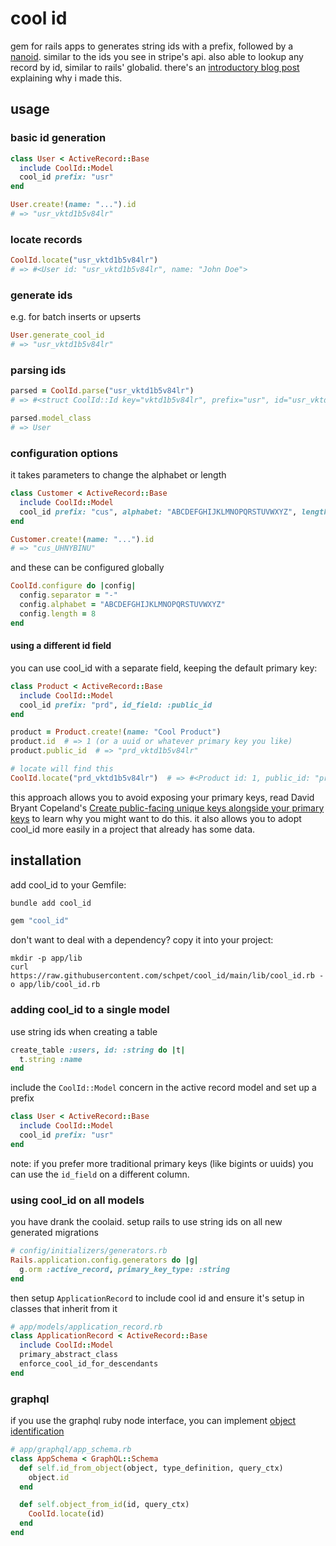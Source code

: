 # cool id

gem for rails apps to generates string ids with a prefix, followed by a [nanoid](https://zelark.github.io/nano-id-cc/). similar to the ids you see in stripe's api. also able to lookup any record by id, similar to rails' globalid. there's an [introductory blog post](https://schpet.com/note/cool-id) explaining why i made this.

## usage

### basic id generation

```ruby
class User < ActiveRecord::Base
  include CoolId::Model
  cool_id prefix: "usr"
end

User.create!(name: "...").id
# => "usr_vktd1b5v84lr"
```

### locate records

```ruby
CoolId.locate("usr_vktd1b5v84lr")
# => #<User id: "usr_vktd1b5v84lr", name: "John Doe">
```

### generate ids

e.g. for batch inserts or upserts

```ruby
User.generate_cool_id
# => "usr_vktd1b5v84lr"
```

### parsing ids

```ruby
parsed = CoolId.parse("usr_vktd1b5v84lr")
# => #<struct CoolId::Id key="vktd1b5v84lr", prefix="usr", id="usr_vktd1b5v84lr", model_class=User>

parsed.model_class
# => User
```

### configuration options

it takes parameters to change the alphabet or length

```ruby
class Customer < ActiveRecord::Base
  include CoolId::Model
  cool_id prefix: "cus", alphabet: "ABCDEFGHIJKLMNOPQRSTUVWXYZ", length: 8
end

Customer.create!(name: "...").id
# => "cus_UHNYBINU"
```

and these can be configured globally

```ruby
CoolId.configure do |config|
  config.separator = "-"
  config.alphabet = "ABCDEFGHIJKLMNOPQRSTUVWXYZ"
  config.length = 8
end
```

#### using a different id field

you can use cool_id with a separate field, keeping the default primary key:

```ruby
class Product < ActiveRecord::Base
  include CoolId::Model
  cool_id prefix: "prd", id_field: :public_id
end

product = Product.create!(name: "Cool Product")
product.id  # => 1 (or a uuid or whatever primary key you like)
product.public_id  # => "prd_vktd1b5v84lr"

# locate will find this
CoolId.locate("prd_vktd1b5v84lr")  # => #<Product id: 1, public_id: "prd_vktd1b5v84lr", ...>
```

this approach allows you to avoid exposing your primary keys, read David Bryant Copeland's [Create public-facing unique keys alongside your primary keys](https://naildrivin5.com/blog/2024/08/26/create-public-facing-unique-keys-alongside-your-primary-keys.html) to learn why you might want to do this. it also allows you to adopt cool_id more easily in a project that already has some data.


## installation

add cool_id to your Gemfile:

```bash
bundle add cool_id
```

```ruby
gem "cool_id"
```

don't want to deal with a dependency? copy it into your project:

```
mkdir -p app/lib
curl https://raw.githubusercontent.com/schpet/cool_id/main/lib/cool_id.rb -o app/lib/cool_id.rb
```

### adding cool_id to a single model

use string ids when creating a table

```ruby
create_table :users, id: :string do |t|
  t.string :name
end
```

include the `CoolId::Model` concern in the active record model and set up a prefix

```ruby
class User < ActiveRecord::Base
  include CoolId::Model
  cool_id prefix: "usr"
end
```

note: if you prefer more traditional primary keys (like bigints or uuids) you can use the `id_field` on a different column.

### using cool_id on all models

you have drank the coolaid. setup rails to use string ids on all new generated migrations

```ruby
# config/initializers/generators.rb
Rails.application.config.generators do |g|
  g.orm :active_record, primary_key_type: :string
end
```

then setup `ApplicationRecord` to include cool id and ensure it's setup in classes that inherit from it

```ruby
# app/models/application_record.rb
class ApplicationRecord < ActiveRecord::Base
  include CoolId::Model
  primary_abstract_class
  enforce_cool_id_for_descendants
end
```

### graphql

if you use the graphql ruby node interface, you can implement [object identification](https://graphql-ruby.org/schema/object_identification)

```ruby
# app/graphql/app_schema.rb
class AppSchema < GraphQL::Schema
  def self.id_from_object(object, type_definition, query_ctx)
    object.id
  end

  def self.object_from_id(id, query_ctx)
    CoolId.locate(id)
  end
end
```
